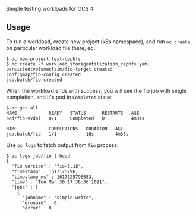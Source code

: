 Simple testing workloads for OCS 4.

## Usage

To run a workload, create new project (k8s namespace), and run `oc
create` on particular workload file there, eg.:

```
$ oc new-project test-cephfs
$ oc create -f workload_storageutilization_cephfs.yaml
persistentvolumeclaim/fio-target created
configmap/fio-config created
job.batch/fio created
```

When the workload ends with success, you will see the fio job with single
completion, and it's pod in `Completed` state:

```
$ oc get all
NAME            READY   STATUS      RESTARTS   AGE
pod/fio-vvdbl   0/1     Completed   0          4m34s

NAME            COMPLETIONS   DURATION   AGE
job.batch/fio   1/1           18s        4m35s
```

Use `oc logs` to fetch output from `fio` process:

```
$ oc logs job/fio | head
{
  "fio version" : "fio-3.18",
  "timestamp" : 1617125796,
  "timestamp_ms" : 1617125796653,
  "time" : "Tue Mar 30 17:36:36 2021",
  "jobs" : [
    {
      "jobname" : "simple-write",
      "groupid" : 0,
      "error" : 0
```
